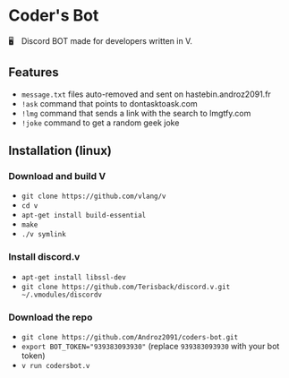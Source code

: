 # Coder's Bot

🖥️ Discord BOT made for developers written in V.

## Features

* `message.txt` files auto-removed and sent on hastebin.androz2091.fr
* `!ask` command that points to dontasktoask.com
* `!lmg` command that sends a link with the search to lmgtfy.com
* `!joke` command to get a random geek joke

## Installation (linux)

### Download and build V

* `git clone https://github.com/vlang/v`
* `cd v`
* `apt-get install build-essential`
* `make`
* `./v symlink`

### Install discord.v

* `apt-get install libssl-dev`
* `git clone https://github.com/Terisback/discord.v.git ~/.vmodules/discordv`

### Download the repo

* `git clone https://github.com/Androz2091/coders-bot.git`
* `export BOT_TOKEN="939383093930"` (replace `939383093930` with your bot token)
* `v run codersbot.v`

